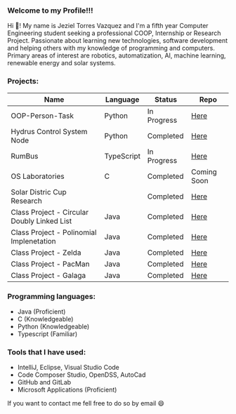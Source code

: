### Welcome to my Profile!!!

Hi	:wave:! My name is Jeziel Torres Vazquez and I'm a fifth year Computer Engineering student seeking a professional COOP, Internship or Research Project. Passionate
about learning new technologies, software development and helping others with my knowledge of
programming and computers. Primary areas of interest are robotics, automatization, AI, machine
learning, renewable energy and solar systems.

### Projects:
|Name                                         |Language                 |Status       |Repo                   |
|---------------------------------------------|-------------------------|-------------|-----------------------|
|OOP-Person-Task                              |Python                   |In Progress  |[Here](https://github.com/Jeziel18/OOP-Person-Task/tree/Creating-Persons)|
|Hydrus Control System Node                   |Python                   |Completed    |[Here](https://github.com/Jeziel18/Hydrus-Control-System-Node-/tree/Documenting-PEP-8)|
|RumBus                                       |TypeScript               |In Progress  |[Here](https://github.com/Jeziel18/rumbus_service_ts-staging)|
|OS Laboratories                              |C                        |Completed    |Coming Soon|
|Solar Distric Cup Research                   |                         |Completed    |[Here](https://github.com/Jeziel18/Solar-Distric-Cup)|
|Class Project - Circular Doubly Linked List  |Java                     |Completed    |[Here](https://github.com/Jeziel18/SortedList)|
|Class Project - Polinomial Implenetation     |Java                     |Completed    |[Here](https://github.com/Jeziel18/Polinomial-Implenetation)|
|Class Project - Zelda                        |Java                     |Completed    |[Here](https://github.com/Jeziel18/Zelda-Proyect/tree/master)|
|Class Project - PacMan                       |Java                     |Completed    |[Here](https://github.com/Jeziel18/PacMan-Proyect)|
|Class Project - Galaga                       |Java                     |Completed    |[Here](https://github.com/Jeziel18/Galaga-Proyect)|

### Programming languages:
-  Java (Proficient)
-  C (Knowledgeable) 
-  Python (Knowledgeable)
-  Typescript (Familiar)

### Tools that I have used:
-  IntelliJ, Eclipse, Visual Studio Code
-  Code Composer Studio, OpenDSS, AutoCad
-  GitHub and GitLab
-  Microsoft Applications (Proficient)

If you want to contact me fell free to do so by email :smile:
<!--
**Jeziel18/Jeziel18** is a ✨ _special_ ✨ repository because its `README.md` (this file) appears on your GitHub profile.



-->
